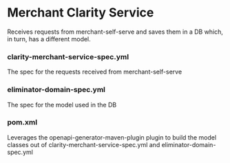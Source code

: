 Merchant Clarity Service
========================

Receives requests from merchant-self-serve and saves them in a DB which, in turn, has a different model.

### clarity-merchant-service-spec.yml
The spec for the requests received from merchant-self-serve

### eliminator-domain-spec.yml
The spec for the model used in the DB

### pom.xml
Leverages the openapi-generator-maven-plugin plugin to build the model classes out of clarity-merchant-service-spec.yml and eliminator-domain-spec.yml
